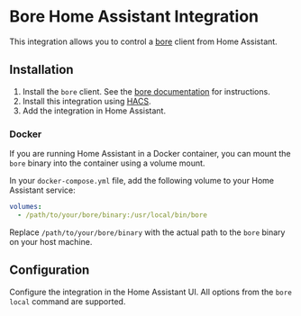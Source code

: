
# Bore Home Assistant Integration

This integration allows you to control a [bore](https://github.com/ekzhang/bore) client from Home Assistant.

## Installation

1.  Install the `bore` client. See the [bore documentation](https://github.com/ekzhang/bore) for instructions.
2.  Install this integration using [HACS](https://hacs.xyz/).
3.  Add the integration in Home Assistant.

### Docker

If you are running Home Assistant in a Docker container, you can mount the `bore` binary into the container using a volume mount.

In your `docker-compose.yml` file, add the following volume to your Home Assistant service:

```yaml
volumes:
  - /path/to/your/bore/binary:/usr/local/bin/bore
```

Replace `/path/to/your/bore/binary` with the actual path to the `bore` binary on your host machine.

## Configuration

Configure the integration in the Home Assistant UI. All options from the `bore local` command are supported.

